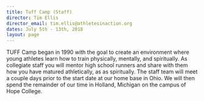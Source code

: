 ```yaml
---
title: Tuff Camp (Staff)
director: Tim Ellis
director_email: tim.ellis@athletesinaction.org
dates: July 5th - 13th, 2018
layout: page
---
```

TUFF Camp began in 1990 with the goal to create an environment where young athletes learn how to train physically, mentally, and spiritually. As collegiate staff you will mentor high school runners and share with them how you have matured athletically, as as spiritually. The staff team will meet a couple days prior to the start date at our home base in Ohio. We will then spend the remainder of our time in Holland, Michigan on the campus of Hope College.